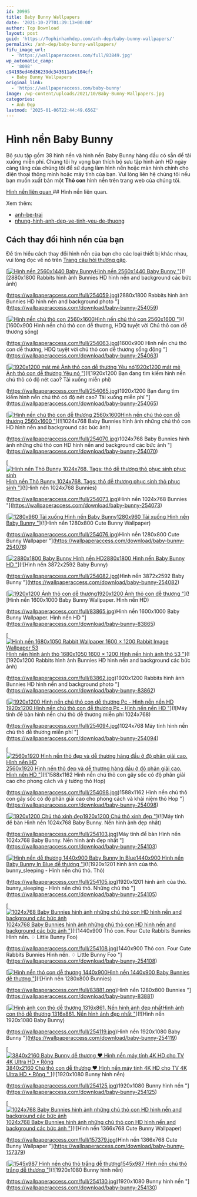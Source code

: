 ```yaml
---
id: 20995
title: Baby Bunny Wallpapers
date: '2021-10-27T01:39:13+00:00'
author: Top Download
layout: post
guid: 'https://Tophinhanhdep.com/anh-dep/baby-bunny-wallpapers/'
permalink: /anh-dep/baby-bunny-wallpapers/
fifu_image_url:
  - 'https://wallpaperaccess.com/full/83849.jpg'
wp_automatic_camp:
  - '8098'
c94193ed46d36239dc343611a9c104cf:
  - Baby Bunny Wallpapers
original_link:
  - 'https://wallpaperaccess.com/baby-bunny'
image: /wp-content/uploads/2021/10/Baby-Bunny-Wallpapers.jpg
categories:
  - Ảnh Đẹp
lastmod: '2025-01-06T22:44:49.656Z'
---
```

# Hình nền Baby Bunny

Bộ sưu tập gồm 38 hình nền và hình nền Baby Bunny hàng đầu có sẵn để tải xuống miễn phí. Chúng tôi hy vọng bạn thích bộ sưu tập hình ảnh HD ngày càng tăng của chúng tôi để sử dụng làm hình nền hoặc màn hình chính cho điện thoại thông minh hoặc máy tính của bạn. Vui lòng liên hệ chúng tôi nếu bạn muốn xuất bản một **Thỏ con** hình nền trên trang web của chúng tôi.

[Hình nền liên quan ](#related) ## Hình nền liên quan.

   
 Xem thêm:

   
- [anh-be-trai](https://tophinhanhdep.com/hinh-anh-de-thuong/anh-be-trai/)
- [nhung-hinh-anh-dep-ve-tinh-yeu-de-thuong](https://tophinhanhdep.com/anh-tinh-yeu/nhung-hinh-anh-dep-ve-tinh-yeu-de-thuong/)

## Cách thay đổi hình nền của bạn

Để tìm hiểu cách thay đổi hình nền của bạn cho các loại thiết bị khác nhau, vui lòng đọc về nó trên [Trang câu hỏi thường gặp](https://tophinhanhdep.com/faq/).

  
[[![Hình nền 2560x1440 Baby Bunny](https://wallpaperaccess.com/full/83849.jpg)Hình nền 2560x1440 Baby Bunny "](https://wallpaperaccess.com/download/baby-bunny-83849)](![2880x1800 Rabbits hình ảnh Bunnies HD hình nền and background các bức ảnh)

(https://wallpaperaccess.com/full/254059.jpg)2880x1800 Rabbits hình ảnh Bunnies HD hình nền and background photo "](https://wallpaperaccess.com/download/baby-bunny-254059)

[[![Hình nền chú thỏ con 2560x1600](https://wallpaperaccess.com/full/254061.jpg)Hình nền chú thỏ con 2560x1600 "](https://wallpaperaccess.com/download/baby-bunny-254061)](![1600x900 Hình nền chú thỏ con dễ thương, HDQ tuyệt vời Chú thỏ con dễ thương sống)

(https://wallpaperaccess.com/full/254063.jpg)1600x900 Hình nền chú thỏ con dễ thương, HDQ tuyệt vời chú thỏ con dễ thương sống động "](https://wallpaperaccess.com/download/baby-bunny-254063)

[[![1920x1200 mát mẻ Ảnh thỏ con dễ thương Yêu nó](https://wallpaperaccess.com/full/157402.jpg)1920x1200 mát mẻ Ảnh thỏ con dễ thương Yêu nó "](https://wallpaperaccess.com/download/baby-bunny-157402)](![1920x1200 Bạn đang tìm kiếm hình nền chú thỏ có độ nét cao?  Tải xuống miễn phí)

(https://wallpaperaccess.com/full/254065.jpg)1920x1200 Bạn đang tìm kiếm hình nền chú thỏ có độ nét cao? Tải xuống miễn phí "](https://wallpaperaccess.com/download/baby-bunny-254065)

[[![Hình nền chú thỏ con dễ thương 2560x1600](https://wallpaperaccess.com/full/254066.jpg)Hình nền chú thỏ con dễ thương 2560x1600 "](https://wallpaperaccess.com/download/baby-bunny-254066)](![1024x768 Baby Bunnies hình ảnh những chú thỏ con HD hình nền and background các bức ảnh)

(https://wallpaperaccess.com/full/254070.jpg)1024x768 Baby Bunnies hình ảnh những chú thỏ con HD hình nền and background các bức ảnh "](https://wallpaperaccess.com/download/baby-bunny-254070)

[[![Hình nền Thỏ Bunny 1024x768.  Tags: thỏ dễ thương thỏ phục sinh phục sinh](https://wallpaperaccess.com/full/254072.jpg)Hình nền Thỏ Bunny 1024x768. Tags: thỏ dễ thương phục sinh thỏ phục sinh "](https://wallpaperaccess.com/download/baby-bunny-254072)](![Hình nền 1024x768 Bunnies)

(https://wallpaperaccess.com/full/254073.jpg)Hình nền 1024x768 Bunnies "](https://wallpaperaccess.com/download/baby-bunny-254073)

[[![1280x960 Tải xuống Hình nền Baby Bunny](https://wallpaperaccess.com/full/254075.jpg)1280x960 Tải xuống Hình nền Baby Bunny "](https://wallpaperaccess.com/download/baby-bunny-254075)](![Hình nền 1280x800 Cute Bunny Wallpaper)

(https://wallpaperaccess.com/full/254076.jpg)Hình nền 1280x800 Cute Bunny Wallpaper "](https://wallpaperaccess.com/download/baby-bunny-254076)

[[![2880x1800 Baby Bunny Hình nền HD](https://wallpaperaccess.com/full/254077.jpg)2880x1800 Hình nền Baby Bunny HD "](https://wallpaperaccess.com/download/baby-bunny-254077)](![Hình nền 3872x2592 Baby Bunny)

(https://wallpaperaccess.com/full/254082.jpg)Hình nền 3872x2592 Baby Bunny "](https://wallpaperaccess.com/download/baby-bunny-254082)

[[![1920x1200 Ảnh thỏ con dễ thương](https://wallpaperaccess.com/full/254087.jpg)1920x1200 Ảnh thỏ con dễ thương "](https://wallpaperaccess.com/download/baby-bunny-254087)](![Hình nền 1600x1000 Baby Bunny Wallpaper.  Hình nền HD)

(https://wallpaperaccess.com/full/83865.jpg)Hình nền 1600x1000 Baby Bunny Wallpaper. Hình nền HD "](https://wallpaperaccess.com/download/baby-bunny-83865)

[[![Hình nền 1680x1050 Rabbit Wallpaper 1600 × 1200 Rabbit Image Wallpaper 53](https://wallpaperaccess.com/full/254091.jpg)Hình nền hình ảnh thỏ 1680x1050 1600 × 1200 Hình nền hình ảnh thỏ 53 "](https://wallpaperaccess.com/download/baby-bunny-254091)](![1920x1200 Rabbits hình ảnh Bunnies HD hình nền and background các bức ảnh)

(https://wallpaperaccess.com/full/83862.jpg)1920x1200 Rabbits hình ảnh Bunnies HD hình nền and background photo "](https://wallpaperaccess.com/download/baby-bunny-83862)

[[![1920x1200 Hình nền chú thỏ con dễ thương Pc - Hình nền nền HD](https://wallpaperaccess.com/full/254093.jpg)1920x1200 Hình nền chú thỏ con dễ thương Pc - Hình nền nền HD "](https://wallpaperaccess.com/download/baby-bunny-254093)](![Máy tính để bàn hình nền chú thỏ dễ thương miễn phí 1024x768)

(https://wallpaperaccess.com/full/254094.jpg)1024x768 Máy tính hình nền chú thỏ dễ thương miễn phí "](https://wallpaperaccess.com/download/baby-bunny-254094)

[[![2560x1920 Hình nền thỏ đẹp và dễ thương hàng đầu ở độ phân giải cao.  Hình nền HD](https://wallpaperaccess.com/full/254095.jpg)2560x1920 Hình nền thỏ đẹp và dễ thương hàng đầu ở độ phân giải cao. Hình nền HD "](https://wallpaperaccess.com/download/baby-bunny-254095)](![1588x1162 Hình nền chú thỏ con gây sốc có độ phân giải cao cho phong cách và ý tưởng thỏ Hop)

(https://wallpaperaccess.com/full/254098.jpg)1588x1162 Hình nền chú thỏ con gây sốc có độ phân giải cao cho phong cách và khái niệm thỏ Hop "](https://wallpaperaccess.com/download/baby-bunny-254098)

[[![1920x1200 Chú thỏ xinh đẹp](https://wallpaperaccess.com/full/254099.jpg)1920x1200 Chú thỏ xinh đẹp "](https://wallpaperaccess.com/download/baby-bunny-254099)](![Máy tính để bàn Hình nền 1024x768 Baby Bunny.  Nền hình ảnh đẹp nhất)

(https://wallpaperaccess.com/full/254103.jpg)Máy tính để bàn Hình nền 1024x768 Baby Bunny. Nền hình ảnh đẹp nhất "](https://wallpaperaccess.com/download/baby-bunny-254103)

[[![Hình nền dễ thương 1440x900 Baby Bunny In Blue](https://wallpaperaccess.com/full/254104.jpg)1440x900 Hình nền Baby Bunny In Blue dễ thương "](https://wallpaperaccess.com/download/baby-bunny-254104)](![1920x1201 hình ảnh của thỏ.  bunny_sleeping - Hình nền chú thỏ.  Thỏ)

(https://wallpaperaccess.com/full/254105.jpg)1920x1201 hình ảnh của thỏ. bunny\_sleeping - Hình nền chú thỏ. Những chú thỏ "](https://wallpaperaccess.com/download/baby-bunny-254105)

[[![1024x768 Baby Bunnies hình ảnh những chú thỏ con HD hình nền and background các bức ảnh](https://wallpaperaccess.com/full/254107.jpg)1024x768 Baby Bunnies hình ảnh những chú thỏ con HD hình nền and background các bức ảnh "](https://wallpaperaccess.com/download/baby-bunny-254107)](![1440x900 Thỏ con.  Four Cute Rabbits Bunnies Hình nền.  ♢ Little Bunny Foo)

(https://wallpaperaccess.com/full/254108.jpg)1440x900 Thỏ con. Four Cute Rabbits Bunnies Hình nền. ♢ Little Bunny Foo "](https://wallpaperaccess.com/download/baby-bunny-254108)

[[![Hình nền thỏ con dễ thương 1440x900](https://wallpaperaccess.com/full/254110.jpg)Hình nền 1440x900 Baby Bunnies dễ thương "](https://wallpaperaccess.com/download/baby-bunny-254110)](![Hình nền 1280x800 Bunnies)

(https://wallpaperaccess.com/full/83881.png)Hình nền 1280x800 Bunnies "](https://wallpaperaccess.com/download/baby-bunny-83881)

[[![Hình ảnh con thỏ dễ thương 1316x861.  Nền hình ảnh đẹp nhất](https://wallpaperaccess.com/full/254116.jpg)Hình ảnh con thỏ dễ thương 1316x861. Nền hình ảnh đẹp nhất "](https://wallpaperaccess.com/download/baby-bunny-254116)](![Hình nền 1920x1080 Baby Bunny)

(https://wallpaperaccess.com/full/254119.jpg)Hình nền 1920x1080 Baby Bunny "](https://wallpaperaccess.com/download/baby-bunny-254119)

[[![3840x2160 Baby Bunny dễ thương ❤ Hình nền máy tính 4K HD cho TV 4K Ultra HD • Rộng](https://wallpaperaccess.com/full/254121.jpg)3840x2160 Chú thỏ con dễ thương ❤ Hình nền máy tính 4K HD cho TV 4K Ultra HD • Rộng " ](https://wallpaperaccess.com/download/baby-bunny-254121)](![1920x1080 Bunny hình nền)

(https://wallpaperaccess.com/full/254125.jpg)1920x1080 Bunny hình nền "](https://wallpaperaccess.com/download/baby-bunny-254125)

[[![1024x768 Baby Bunnies hình ảnh những chú thỏ con HD hình nền and background các bức ảnh](https://wallpaperaccess.com/full/254127.jpg)1024x768 Baby Bunnies hình ảnh những chú thỏ con HD hình nền and background các bức ảnh "](https://wallpaperaccess.com/download/baby-bunny-254127)](![Hình nền 1366x768 Cute Bunny Wallpaper)

(https://wallpaperaccess.com/full/157379.jpg)Hình nền 1366x768 Cute Bunny Wallpaper "](https://wallpaperaccess.com/download/baby-bunny-157379)

[[![1545x987 Hình nền chú thỏ trắng dễ thương](https://wallpaperaccess.com/full/157426.jpg)1545x987 Hình nền chú thỏ trắng dễ thương "](https://wallpaperaccess.com/download/baby-bunny-157426)](![1920x1080 Bunny hình nền)

(https://wallpaperaccess.com/full/254130.jpg)1920x1080 Bunny hình nền "](https://wallpaperaccess.com/download/baby-bunny-254130)
